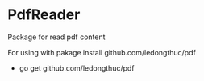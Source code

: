 # PdfReader
Package for read pdf content

For using with pakage install github.com/ledongthuc/pdf
- go get github.com/ledongthuc/pdf
